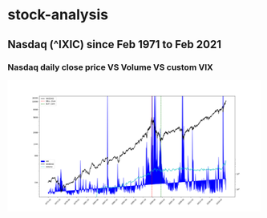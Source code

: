 # stock-analysis

## Nasdaq (^IXIC) since Feb 1971 to Feb 2021

### Nasdaq daily close price VS Volume VS custom VIX
<img
src="long-trend/graphs/final_1.png"
raw=true
alt="Dot Com Analysis"
style="margin-right: 10px;"
/>
